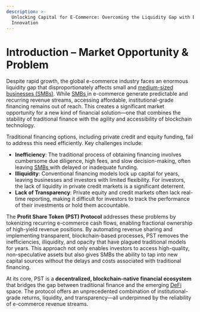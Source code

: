 ```yaml
---
description: >-
  Unlocking Capital for E-Commerce: Overcoming the Liquidity Gap with Blockchain
  Innovation
---
```


# Introduction – Market Opportunity & Problem

Despite rapid growth, the global e-commerce industry faces an enormous liquidity gap that disproportionately affects small and [medium-sized businesses (SMBs)](<../README (2).md#medium-sized-businesses-smbs>). While [SMBs ](<../README (2).md#medium-sized-businesses-smbs>)in e-commerce generate predictable and recurring revenue streams, accessing affordable, institutional-grade financing remains out of reach. This creates a significant market opportunity for a new kind of financial solution—one that combines the stability of traditional finance with the agility and accessibility of blockchain technology.

Traditional financing options, including private credit and equity funding, fail to address this need efficiently. Key challenges include:

* **Inefficiency**: The traditional process of obtaining financing involves cumbersome due diligence, high fees, and slow decision-making, often leaving [SMBs ](<../README (2).md#medium-sized-businesses-smbs>)with delayed or inadequate funding.
* **Illiquidity**: Conventional financing models lock up capital for years, leaving businesses and investors with limited flexibility. For investors, the lack of liquidity in private credit markets is a significant deterrent.
* **Lack of Transparency**: Private equity and credit markets often lack real-time reporting, making it difficult for investors to track the performance of their investments or hold them accountable.

The **Profit Share Token (PST) Protocol** addresses these problems by tokenizing recurring e-commerce cash flows, enabling fractional ownership of high-yield revenue positions. By automating revenue sharing and implementing transparent, blockchain-based processes, PST removes the inefficiencies, illiquidity, and opacity that have plagued traditional models for years. This approach not only enables investors to access high-quality, non-speculative assets but also gives SMBs the ability to tap into new capital sources without the delays and costs associated with traditional financing.

At its core, PST is a **decentralized, blockchain-native financial ecosystem** that bridges the gap between traditional finance and the emerging [DeFi ](<../README (2).md#decentralized-finance-defi>)space. The protocol offers an unprecedented combination of institutional-grade returns, liquidity, and transparency—all underpinned by the reliability of e-commerce revenue streams.
